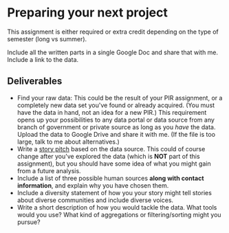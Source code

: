 # Preparing your next project

This assignment is either required or extra credit depending on the type of semester (long vs summer).

Include all the written parts in a single Google Doc and share that with me. Include a link to the data.

## Deliverables

- Find your raw data: This could be the result of your PIR assignment, or a completely new data set you've found or already acquired. (You must have the data in hand, not an idea for a new PIR.) This requirement opens up your possibilities to any data portal or data source from any branch of government or private source as long as you _have_ the data. Upload the data to Google Drive and share it with me. (If the file is too large, talk to me about alternatives.)
- Write a [story pitch](https://docs.google.com/document/d/1gd5RR5YK43N3uE0o1vBoJfnkSo5S0JJFUCJmFsa75FM/edit#heading=h.2c0kjmnhvkas) based on the data source. This could of course change after you've explored the data (which is **NOT** part of this assignment), but you should have some idea of what you might gain from a future analysis.
- Include a list of three possible human sources **along with contact information**, and explain why you have chosen them.
- Include a diversity statement of how you your story might tell stories about diverse communities and include diverse voices.
- Write a short description of how you would tackle the data. What tools would you use? What kind of aggregations or filtering/sorting might you pursue?
